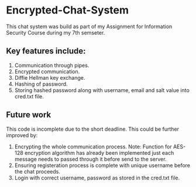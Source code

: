 # Encrypted-Chat-System

This chat system was build as part of my Assignment for Information Security Course during my 7th semseter. 
## Key features include: 
1. Communication through pipes.
2. Encrypted communication.
3. Diffie Hellman key exchange.
4. Hashing of password.
5. Storing hashed password along with username, email and salt value into cred.txt file.

## Future work 
This code is incomplete due to the short deadline. This could be further improved by:

1. Encrypting the whole communication process. Note: Function for AES-128 encryption algorithm has already been implemented just each message needs to passed through it before send to the server.
2. Ensuring registeration process is complete with unique username before the chat proceeds. 
3. Login with correct username, password as stored in the cred.txt file. 

